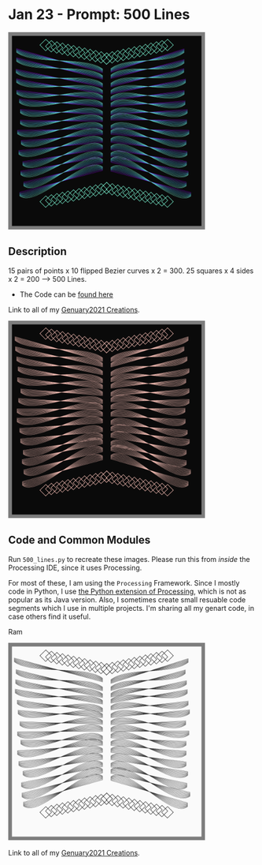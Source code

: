 # Jan 23 - Prompt: 500 Lines

<img src="images/keep0.png" width="400">  

## Description

15 pairs of points x 10 flipped Bezier curves x 2 = 300. 25 squares x 4 sides x 2 = 200 --> 500 Lines.

- The Code can be [found here](.)

Link to all of my [Genuary2021 Creations](https://ram-n.github.io/Genuary_2021/).


<img src="images/keep1.png" width="400">  


## Code and Common Modules
Run `500_lines.py` to recreate these images. Please run this from _inside_ the Processing IDE, since it uses Processing.

For most of these, I am using the `Processing` Framework. Since I mostly code in Python, I use [the Python extension of Processing](https://py.processing.org/reference/), which is not as popular as its Java version. Also, I sometimes create small resuable code segments which I use in multiple projects. I'm sharing all my genart code, in case others find it useful.

Ram

<img src="images/keep2.png" width="400">  

Link to all of my [Genuary2021 Creations](https://ram-n.github.io/Genuary_2021/).

